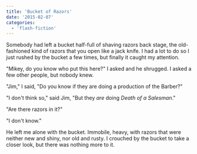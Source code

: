 ```yaml
---
title: 'Bucket of Razors'
date: '2015-02-07'
categories:
  - 'flash-fiction'
---
```


Somebody had left a bucket half-full of shaving razors back stage, the
old-fashioned kind of razors that you open like a jack knife. I had a lot to do
so I just rushed by the bucket a few times, but finally it caught my attention.

"Mikey, do you know who put this here?" I asked and he shrugged. I asked a few
other people, but nobody knew.

"Jim," I said, "Do you know if they are doing a production of the Barber?"

"I don't think so," said Jim, "But they _are_ doing _Death of a Salesman_."

"Are there razors in it?"

"I don't know."

He left me alone with the bucket. Immobile, heavy, with razors that were neither
new and shiny, nor old and rusty. I crouched by the bucket to take a closer
look, but there was nothing more to it.
